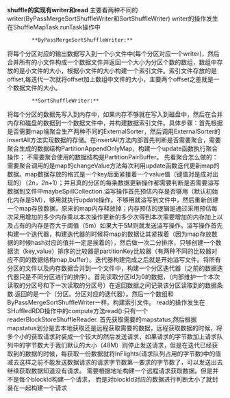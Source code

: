 **shuffle的实现有writer和read**
        主要看两种不同的writer(ByPassMergeSortShuffleWriter和SortShuffleWriter)
writer的操作发生在ShuffleMapTask.runTask操作中

            **ByPassMergeSortShuffleWriter:**
将每个分区对应的输出数据写入到一个小文件中(每个分区对应一个writer)，然后合并所有的小文件构成一个数据文件并返回一个大小为分区个数的数组，数组中存放的是小文件的大小，根据小文件的大小构建一个索引文件。索引文件存放的是offset,每迭代一次就将offset加上数组中文件的大小，主要两个offset之差就是一个数据文件的大小。

            **SortShuffleWriter:**
将每个分区的数据先写入到内存中，如果内存不够就在写入到磁盘中，然后在合并内存和磁盘的数据到一个数据文件中，并构建数据索引文件。具体步骤：首先根据是否需要map端聚合生产两种不同的ExternalSorter，然后调用ExternalSorter的insertAll方法实现数据的存储。在insertAll方法内部首先判断是否需要聚合，需要聚合生成的数据结构PartitionAppendOnlyMap，构建一个update函数执行聚合操作；
不需要聚合使用的数据结构是PartitionPairBuffer。
先看聚合怎么做的：需要聚合调用的是map的changeValue方法每次利用update函数迭代更新map的数据。map数据存放的格式是一个key后面紧接着一个value值（键值对是成对出现的）（2*n，2*n+1）；并且真的分区的每条数据更新操作都需要判断是否需要溢写数据到文件中maybeSpillCollection.溢写操作首先预估内存是否够用（默认初始化内存是5M），够用就执行update操作。不够用就溢写到文件中，然后重新创建一个map存放数据，原来的map内存释放掉；内存预估的逻辑是通过采用预估每次采用增加的多少内存乘以本次操作更新的多少次得到本次需要增加的内存加上以及占有的内存是否大于阈值（5m）如果大于5M则就发送溢写操作。溢写操作首先构建一个迭代器，构建迭代器的时候将map的数据让其紧挨着（因为map存放数据的时候hash对应的值并一定是挨着的），然后做一次二分排序，只够创建一个数据流（key,value）排序的比较器是partitionKey比较器（有两种不同的比较器对应不同的数据结构map,buffer）。迭代器构建完成之后就是开始溢写文件。将所有分区的文件以及内存数据合并到一个文件中，构建一个分区迭代器（之前的数据迭代器只是不同分区进行的排序）。首先读取分区Id为0的数据，（内部维护一个本次读取的分区号和下一次读取的分区号）在返回数据之间记录该分区读取到的数据条数.返回的是一个（分区。分区对应的迭代器）。然后一个数组和ByPassMergeSortShuffleWriter一样。构建索引文件。
read的操作发生在SHuffledRDD操作中的compute方法read():只有一个readerBlockStoreShuffleReader.
首先获取需要的mapstatus,然后根据mapstatus划分是去本地获取还是远程获取需要的数据，远程获取数据的时候，将多个小的获取请求封装成一个较大的然后发送请求，如果请求的字节数加上请求队列中的字节数大于我们默认的大小（48M）则停止发送请求，但是在迭代已经获取到的数据的时候，每获取一份数据就将InFlights(请求队列占用的字节数)中的值减去这样之前不能发送数据请求的请求字节数第一要求的字节数了，可以发送出去继续获取数据知道没有请求。
    需要根据地址构建一个远程请求获取数据。但是并不是每个blockId构建一个请求，
而是对blockId对应的数据进行判断太小了就封装在一起构建一个请求